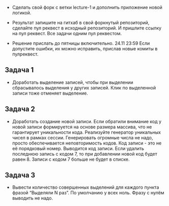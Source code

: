 - Сделать свой форк с ветки lecture-1 и дополнить приложение новой логикой.
- Результат запишите на гитхаб в свой форкнутый репозиторий, сделайте пул реквест в исходный репозиторий. И пришлите
  ссылку на пул реквест. Все задачи одним пул реквестом.

- Решение прислать до пятницы включительно. 24.11 23:59 Если допустите ошибки, их можно исправить, прислав новые комиты в
пулреквест.

## Задача 1
- Доработать выделение записей, чтобы при выделении сбрасывалось выделения у других записей. Клик по выделенной записи
тоже отменяет выделение.

## Задача 2
- Доработать создание новой записи. Если обратили внимание код у новой записи формируется на основе размера массива, что
не гарантирует уникальности кода. Реализуйте генератор уникальных чисел в рамках сессии. Генерировать огромные числа не
надо, просто обеспечивается неповторимость кодов. Код записи - это не её порядковый номер. Выводится код записи. Если
удалить последнюю запись с кодом 7, то при добавлении новой код будет равен 8. Записи с кодом 7 больше не будет в
списке.

## Задача 3
- Вывести количество совершенных выделений для каждого пункта фразой “Выделяли N раз”. По умолчанию у всех ноль. Фразу с
нулём выводить не надо. 
